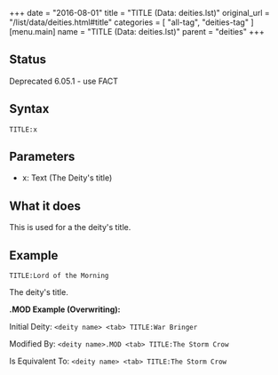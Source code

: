 +++
date = "2016-08-01"
title = "TITLE (Data: deities.lst)"
original_url = "/list/data/deities.html#title"
categories = [ "all-tag", "deities-tag" ]
[menu.main]
    name = "TITLE (Data: deities.lst)"
    parent = "deities"
+++

## Status

Deprecated 6.05.1 - use FACT

## Syntax

`TITLE:x`

## Parameters

-   x: Text (The Deity's title)



What it does
------------

This is used for a the deity's title.

Example
-------

`TITLE:Lord of the Morning`

The deity's title.

**.MOD Example (Overwriting):**

Initial Deity: `<deity name> <tab> TITLE:War Bringer`

Modified By: `<deity name>.MOD <tab> TITLE:The Storm Crow`

Is Equivalent To: `<deity name> <tab> TITLE:The Storm Crow`

